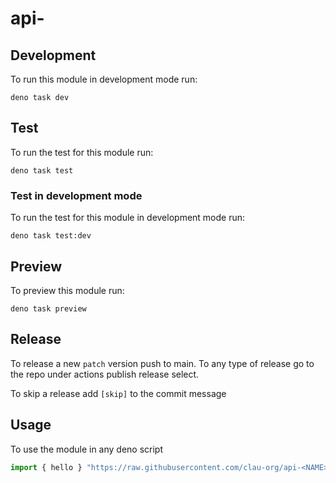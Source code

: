 # api-<NAME>

## Development

To run this module in development mode run:

```
deno task dev
```

## Test

To run the test for this module run:

```
deno task test
```

### Test in development mode

To run the test for this module in development mode run:

```
deno task test:dev
```

## Preview

To preview this module run:

```
deno task preview
```

## Release

To release a new `patch` version push to main. To any type of release go to the
repo under actions publish release select.

To skip a release add `[skip]` to the commit message

## Usage

To use the module in any deno script

```ts
import { hello } "https://raw.githubusercontent.com/clau-org/api-<NAME>/v0.0.1/src/hello.ts"
```
